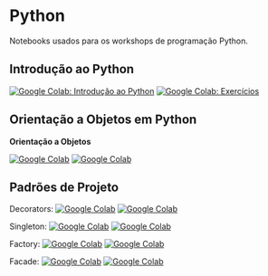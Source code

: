 # Python

Notebooks usados para os workshops de programação Python.

## Introdução ao Python

[![Google Colab: Introdução ao Python](https://img.shields.io/badge/colab-Introdução_ao_Python-blue.svg)](https://colab.research.google.com/github/magrathealabs/university/blob/master/python/introducao.ipynb)
[![Google Colab: Exercícios](https://img.shields.io/badge/colab-Exercícios-orange.svg)](https://colab.research.google.com/github/magrathealabs/university/blob/master/python/exercicios.ipynb)

## Orientação a Objetos em Python

**Orientação a Objetos**

[![Google Colab](https://img.shields.io/badge/launch-Orientação_Objetos-blue.svg)](https://colab.research.google.com/github/magrathealabs/university/blob/master/python/orientacao-a-objetos/orientacao-a-objetos.ipynb)
[![Google Colab](https://img.shields.io/badge/launch-Exercicios-orange.svg)](https://colab.research.google.com/github/magrathealabs/university/blob/master/python/orientacao-a-objetos/exercicios.ipynb)

## Padrões de Projeto

Decorators: [![Google Colab](https://img.shields.io/badge/launch-decorator-blue.svg)](https://colab.research.google.com/github/magrathealabs/university/blob/master/python/padroes-de-projeto/decorator.ipynb)
[![Google Colab](https://img.shields.io/badge/launch-exercicios-orange.svg)](https://colab.research.google.com/github/magrathealabs/university/blob/master/python/padroes-de-projeto/decorator-exercicios.ipynb)

Singleton: [![Google Colab](https://img.shields.io/badge/launch-singleton-blue.svg)](https://colab.research.google.com/github/magrathealabs/university/blob/master/python/padroes-de-projeto/singleton.ipynb)
[![Google Colab](https://img.shields.io/badge/launch-exercicios-orange.svg)](https://colab.research.google.com/github/magrathealabs/university/blob/master/python/padroes-de-projeto/singleton-exercicios.ipynb)

Factory: [![Google Colab](https://img.shields.io/badge/launch-factory-blue.svg)](https://colab.research.google.com/github/magrathealabs/university/blob/master/python/padroes-de-projeto/factory.ipynb)
[![Google Colab](https://img.shields.io/badge/launch-exercicios-orange.svg)](https://colab.research.google.com/github/magrathealabs/university/blob/master/python/padroes-de-projeto/factory-exercicios.ipynb)

Facade: [![Google Colab](https://img.shields.io/badge/launch-facade-blue.svg)](https://colab.research.google.com/github/magrathealabs/university/blob/master/python/padroes-de-projeto/facade.ipynb)
[![Google Colab](https://img.shields.io/badge/launch-exercicios-orange.svg)](https://colab.research.google.com/github/magrathealabs/university/blob/master/python/padroes-de-projeto/facade-exercicios.ipynb)
